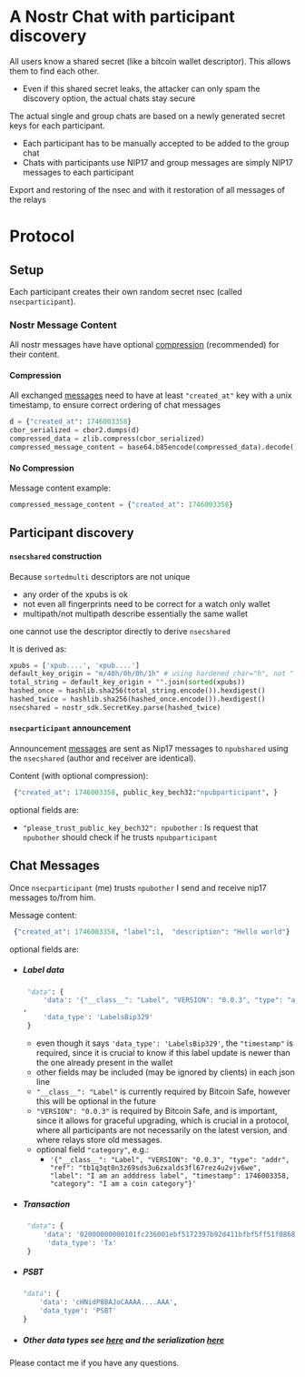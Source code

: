 # A Nostr Chat with participant discovery

All users know a shared secret (like a bitcoin wallet descriptor). This allows them to find each other. 
  * Even if this shared secret leaks, the attacker can only spam the discovery option, the actual chats stay secure

The actual single and group chats are based on a newly generated secret keys for each participant.
  * Each participant has to be manually accepted to be added to the group chat
  * Chats with participants use NIP17 and group messages are simply NIP17 messages to each participant 

Export and restoring of the nsec and with it restoration of all messages of the relays







# Protocol

## Setup

Each participant creates their own random secret nsec (called `nsecparticipant`).

### Nostr Message Content

All nostr messages have have optional [compression](https://github.com/andreasgriffin/bitcoin-nostr-chat/blob/bcdeb0659c3bb9dfeec4987d9b228460338fa0f2/bitcoin_nostr_chat/base_dm.py#L75) (recommended) for their content. 

#### Compression

All exchanged [messages](https://github.com/andreasgriffin/bitcoin-nostr-chat/blob/bcdeb0659c3bb9dfeec4987d9b228460338fa0f2/bitcoin_nostr_chat/base_dm.py#L50) need to have at least `"created_at"` key with a unix timestamp, to ensure correct ordering of chat messages

```python
d = {"created_at": 1746003358}
cbor_serialized = cbor2.dumps(d)
compressed_data = zlib.compress(cbor_serialized)
compressed_message_content = base64.b85encode(compressed_data).decode()
```

#### No Compression

Message content example: 

```python
compressed_message_content = {"created_at": 1746003358}
```



## Participant discovery

#### `nsecshared` construction

Because `sortedmulti`  descriptors are not unique

- any order of the xpubs is ok
- not even all fingerprints need to be correct for a watch only wallet
-  multipath/not multipath describe essentially the same wallet

 one cannot use the descriptor directly to derive `nsecshared`

It is derived as:

````python
xpubs = ['xpub....', 'xpub....']
default_key_origin = "m/48h/0h/0h/1h" # using hardened_char="h", not "'"
total_string = default_key_origin + "".join(sorted(xpubs))
hashed_once = hashlib.sha256(total_string.encode()).hexdigest()
hashed_twice = hashlib.sha256(hashed_once.encode()).hexdigest() 
nsecshared = nostr_sdk.SecretKey.parse(hashed_twice)
````

#### `nsecparticipant` announcement

Announcement [messages](https://github.com/andreasgriffin/bitcoin-nostr-chat/blob/bcdeb0659c3bb9dfeec4987d9b228460338fa0f2/bitcoin_nostr_chat/protocol_dm.py#L42) are sent as Nip17 messages to `npubshared` using the `nsecshared` (author and receiver are identical).

Content (with optional compression):

````python
 {"created_at": 1746003358, public_key_bech32:"npubparticipant", }
````

optional fields are:

- `"please_trust_public_key_bech32": npubother` :  Is  request that `npubother` should check if he trusts `npubparticipant`

## Chat Messages

Once `nsecparticipant` (me) trusts `npubother` I send and receive nip17 messages to/from him.

Message content:

````python
 {"created_at": 1746003358, "label":1,  "description": "Hello world"}
````

optional fields are:

- ##### Label data

  ````python
   "data": {
       'data': '{"__class__": "Label", "VERSION": "0.0.3", "type": "addr", "ref": "tb1q3qt0n3z69sds3u6zxalds3fl67rez4u2vjv6we", "label": "I am an adddress label", "timestamp": 1746003358}\n{"__class__": "Label", "VERSION": "0.0.3", "type": "addr", "ref": "tb1qmx7ke6j0amadeca65xqxpwh0utju5g3u55na9a", "label": "I am an adddress label too", "timestamp": 1746003358}'
  ,
       'data_type': 'LabelsBip329'
   }
  ````

  - even though it says `'data_type': 'LabelsBip329'`,  the `"timestamp"` is required, since it is crucial to know if this label update is newer than the one already present in the wallet
  - other fields may be included (may be ignored by clients)  in each json line
  - `"__class__": "Label"` is currently required by Bitcoin Safe, however this will be optional in the future
  - `"VERSION": "0.0.3"` is required by Bitcoin Safe, and is important, since it allows for graceful upgrading, which is crucial in a protocol, where all participants are not necessarily on the latest version, and where relays store old messages.
  - optional field `"category"`, e.g.:
    - `'{"__class__": "Label", "VERSION": "0.0.3", "type": "addr", "ref": "tb1q3qt0n3z69sds3u6zxalds3fl67rez4u2vjv6we", "label": "I am an adddress label", "timestamp": 1746003358, "category": "I am a coin category"}'`

- ##### Transaction 

  ````python
   "data": { 
       'data': '02000000000101fc236001ebf5172397b92d411bfbf5ff51f08686e2443e248d0c2ed216d6ef070000000000fdffffff012709000000000000160014cbcd06e51299d26952ceed9b22fda644aa7df1220247304402203cb08c4b6b6410ed5b49532059c2ba6f525c2e59bf0edb013f830876f5ee0da702206f8e97552d0f8a6b0359431b58395aa42dc1ca12d26a1b8ca184cfd9e87187ef012102581ea439b4a084c2945eec9b57da1621c5792b4209eab4fd26c284720219ebb7070c0000', 
    	'data_type': 'Tx'
   }
  ````


- ##### PSBT 

  ````python
  "data": { 
      'data': 'cHNidP8BAJoCAAAA....AAA', 
      'data_type': 'PSBT'
  }
  ````

- ##### Other data types see [here](https://github.com/andreasgriffin/bitcoin-qr-tools/blob/afc9d6c552838d02e48f02abe69905116d372a5d/bitcoin_qr_tools/data.py#L33) and the serialization [here](https://github.com/andreasgriffin/bitcoin-qr-tools/blob/afc9d6c552838d02e48f02abe69905116d372a5d/bitcoin_qr_tools/data.py#L774)



Please contact me if you have any questions.

